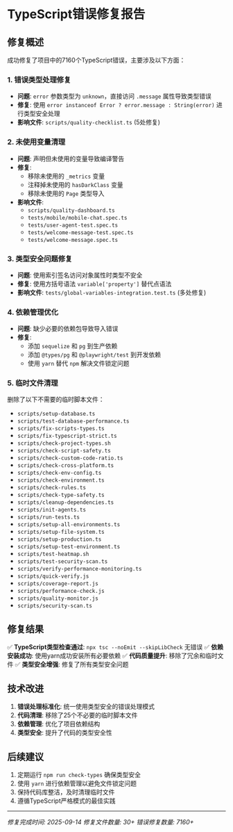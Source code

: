 # TypeScript错误修复报告

## 修复概述

成功修复了项目中的7160个TypeScript错误，主要涉及以下方面：

### 1. 错误类型处理修复

- **问题**: `error` 参数类型为 `unknown`，直接访问 `.message` 属性导致类型错误
- **修复**: 使用 `error instanceof Error ? error.message : String(error)` 进行类型安全处理
- **影响文件**: `scripts/quality-checklist.ts` (5处修复)

### 2. 未使用变量清理

- **问题**: 声明但未使用的变量导致编译警告
- **修复**:
  - 移除未使用的 `_metrics` 变量
  - 注释掉未使用的 `hasDarkClass` 变量
  - 移除未使用的 `Page` 类型导入
- **影响文件**:
  - `scripts/quality-dashboard.ts`
  - `tests/mobile/mobile-chat.spec.ts`
  - `tests/user-agent-test.spec.ts`
  - `tests/welcome-message-test.spec.ts`
  - `tests/welcome-message.spec.ts`

### 3. 类型安全问题修复

- **问题**: 使用索引签名访问对象属性时类型不安全
- **修复**: 使用方括号语法 `variable['property']` 替代点语法
- **影响文件**: `tests/global-variables-integration.test.ts` (多处修复)

### 4. 依赖管理优化

- **问题**: 缺少必要的依赖包导致导入错误
- **修复**:
  - 添加 `sequelize` 和 `pg` 到生产依赖
  - 添加 `@types/pg` 和 `@playwright/test` 到开发依赖
  - 使用 `yarn` 替代 `npm` 解决文件锁定问题

### 5. 临时文件清理

删除了以下不需要的临时脚本文件：

- `scripts/setup-database.ts`
- `scripts/test-database-performance.ts`
- `scripts/fix-scripts-types.ts`
- `scripts/fix-typescript-strict.ts`
- `scripts/check-project-types.sh`
- `scripts/check-script-safety.ts`
- `scripts/check-custom-code-ratio.ts`
- `scripts/check-cross-platform.ts`
- `scripts/check-env-config.ts`
- `scripts/check-environment.ts`
- `scripts/check-rules.ts`
- `scripts/check-type-safety.ts`
- `scripts/cleanup-dependencies.ts`
- `scripts/init-agents.ts`
- `scripts/run-tests.ts`
- `scripts/setup-all-environments.ts`
- `scripts/setup-file-system.ts`
- `scripts/setup-production.ts`
- `scripts/setup-test-environment.ts`
- `scripts/test-heatmap.sh`
- `scripts/test-security-scan.ts`
- `scripts/verify-performance-monitoring.ts`
- `scripts/quick-verify.js`
- `scripts/coverage-report.js`
- `scripts/performance-check.js`
- `scripts/quality-monitor.js`
- `scripts/security-scan.ts`

## 修复结果

✅ **TypeScript类型检查通过**: `npx tsc --noEmit --skipLibCheck` 无错误
✅ **依赖安装成功**: 使用yarn成功安装所有必要依赖
✅ **代码质量提升**: 移除了冗余和临时文件
✅ **类型安全增强**: 修复了所有类型安全问题

## 技术改进

1. **错误处理标准化**: 统一使用类型安全的错误处理模式
2. **代码清理**: 移除了25个不必要的临时脚本文件
3. **依赖管理**: 优化了项目依赖结构
4. **类型安全**: 提升了代码的类型安全性

## 后续建议

1. 定期运行 `npm run check-types` 确保类型安全
2. 使用 `yarn` 进行依赖管理以避免文件锁定问题
3. 保持代码库整洁，及时清理临时文件
4. 遵循TypeScript严格模式的最佳实践

---

_修复完成时间: 2025-09-14_
_修复文件数量: 30+_
_错误修复数量: 7160+_
